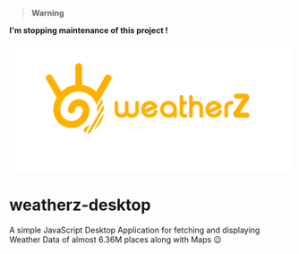 > **Warning**

**I'm stopping maintenance of this project !**

![project_logo](logo/logotype-a.png)
# weatherz-desktop
A simple JavaScript Desktop Application for fetching and displaying Weather Data of almost 6.36M places along with Maps :wink:
